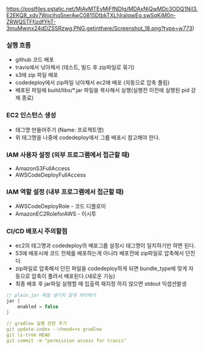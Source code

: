 
https://postfiles.pstatic.net/MjAyMTEyMjFfNDIg/MDAxNjQwMDc3ODQ1NjI3.E2EKQ8_xdv7Woclhq5nerAwC0815DtbkTXLhIraIqwEg.swSqKiM0n-ZRWQSTFfjzdfYhT-3muMwmx24dDZSSRzwg.PNG.getinthere/Screenshot_18.png?type=w773)

### 실행 흐름
- github 코드 배포
- travis에서 낚아채서 (테스트, 빌드 후 zip파일로 묶기)
- s3에 zip 파일 배포
- codedeploy에서 zip파일 낚아채서 ec2에 배포 (자동으로 압축 풀림)
- 배포된 파일에 build/libs/*.jar 파일을 복사해서 실행(실행전 이전에 실행된 pid 강제 종료)

### EC2 인스턴스 생성
- 태그명 만들어주기 (Name: 프로젝트명)
- 위 태그명을 나중에 codedeploy에서 그룹 배포시 참고해야 한다.

### IAM 사용자 설정 (외부 프로그램에서 접근할 때)
- AmazonS3FullAccess
- AWSCodeDeployFullAccess

### IAM 역할 설정 (내부 프로그램에서 접근할 때)
- AWSCodeDeployRole   - 코드 디플로이
- AmazonEC2RoleforAWS - 이시투

### CI/CD 배포시 주의할점
- ec2의 태그명과 codedeploy의 배포그룹 설정시 태그명이 일치하기만 하면 된다.
- S3에 배포시에 코드 전체를 배포하는게 아니라 배포전에 zip파일로 압축해서 던진다.
- zip파일로 압축해서 던진 파일을 codedeploy하게 되면 bundle_type에 맞게 자동으로 압축이 풀려서 배포된다.(새로운 기능)
- 최종 배포 후 jar파일 실행할 때 입출력 재지정 하지 않으면 stdout 익셉션발생

```gradle
// plain.jar 파일 생기지 않게 처리하기
jar {
	enabled = false 
}
```

```yml
// gradlew 실행 권한 주기
git update-index --chmod=+x gradlew
git ls-tree HEAD
git commit -m "permission access for travis"
```
